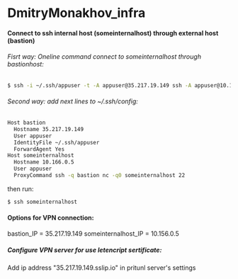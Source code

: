# DmitryMonakhov_infra
#### Connect to ssh internal host (someinternalhost) through external host (bastion)
###### Fisrt way: Oneline command connect to someinternalhost through bastionhost:

```sh
$ ssh -i ~/.ssh/appuser -t -A appuser@35.217.19.149 ssh -A appuser@10.166.0.5
```
###### Second way: add next lines to ~/.ssh/config:

```sh
Host bastion
  Hostname 35.217.19.149
  User appuser
  IdentityFile ~/.ssh/appuser
  ForwardAgent Yes
Host someinternalhost
  Hostname 10.166.0.5
  User appuser
  ProxyCommand ssh -q bastion nc -q0 someinternalhost 22
```
then run:
```sh
$ ssh someinternalhost
```

#### Options for VPN connection:
bastion_IP = 35.217.19.149
someinternalhost_IP = 10.156.0.5

##### Configure VPN server for use letencript sertificate:
Add ip address "35.217.19.149.sslip.io" in pritunl server's settings
